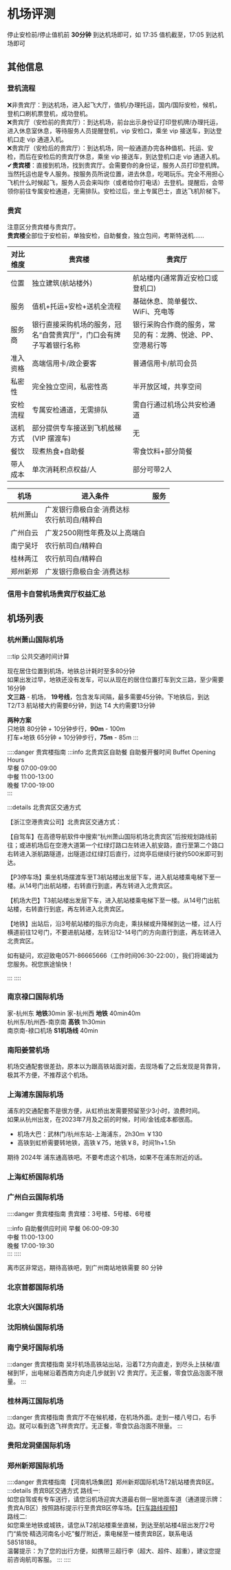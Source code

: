 # 机场评测

停止安检前/停止值机前 **30分钟** 到达机场即可，如 17:35 值机截至，17:05 到达机场即可

## 其他信息

### 登机流程

❌非贵宾厅：到达机场，进入起飞大厅，值机/办理托运，国内/国际安检，候机，登机口刷机票登机，成功登机。  
❌贵宾厅（安检前的贵宾厅）：到达机场，前台出示身份证打印登机牌/办理托运，进入休息室休息，等待服务人员提醒登机，vip 安检口，乘坐 vip 接送车，到达登机口走 vip 通道入机。  
❌贵宾厅（安检后的贵宾厅）：到达机场，同一般通道办完各种值机、托运、安检，而后在安检后的贵宾厅休息，乘坐 vip 接送车，到达登机口走 vip 通道入机。  
✔**贵宾楼**：直接到机场，找到贵宾厅。会需要你的身份证，服务人员打印登机牌。当然托运也是专人服务。按服务员所说位置，进去休息，吃喝玩乐。完全不用担心飞机什么时候起飞，服务人员会来叫你（或者给你打电话）去登机。提醒后，会带领你前往专属安检通道，无需排队。安检过后，坐上专属巴士，直达飞机阶梯下。  

### 贵宾

注意区分贵宾楼与贵宾厅。  
**贵宾楼**全部位于安检前，单独安检，自助餐食，独立包间，考斯特送机……

|对比维度|贵宾楼|贵宾厅|
|---|---|---|
|位置|独立建筑(航站楼外)|航站楼内(通常靠近安检口或登机口)|
|服务|值机+托运+安检+送机全流程|基础休息、简单餐饮、WiFi、充电等|
|服务商|银行直接采购机场的服务，冠名“自营贵宾厅”，门口会有牌子写着银行名称|银行采购合作商的服务，常见的有：龙腾、悦途、PP、空港易行等|
|准入资格|高端信用卡/政企要客|普通信用卡/航司会员|
|私密性|完全独立空间，私密性高|半开放区域，共享空间|
|安检流程|专属安检通道，无需排队|需自行通过机场公共安检通道|
|送机方式|部分提供专车接送到飞机舷梯(VIP 摆渡车)|无|
|餐饮|现煮热食+自助餐|零食饮料+部分简餐|
|带人成本|单次消耗积点权益/人|部分可带2人|

|机场|进入条件|服务|
|---|---|---|
|杭州萧山|广发银行鼎极白金·消费达标<br/>农行航司白/精粹白||
|广州白云|广发2500刚性年费及以上高端白||
|南宁吴圩|农行航司白/精粹白||
|桂林两江|农行航司白/精粹白||
|郑州新郑|广发银行鼎极白金·消费达标||

### 信用卡自营机场贵宾厅权益汇总

<AirportBankVIP />

## 机场列表

<AirportAMap />

<script setup>
import AirportAMap from '../.vitepress/components/trip/AirportAMap.vue';
import AirportBankVIP from '../.vitepress/components/trip/AirportBankVIP.vue';
</script>

### 杭州萧山国际机场

:::tip 公共交通时间计算

现在居住位置到机场，地铁总计耗时至多80分钟  
如果出发过早，地铁还没有发车，可以从现在的居住位置打车到文三路，至少需要16分钟  
**文三路** - 机场， **19号线**，包含发车间隔，最多需要45分钟。下地铁后，到达 T2/T3 航站楼大约需要6分钟，到达 T4 大约需要13分钟  

**两种方案**  
只地铁 80分钟 + 10分钟步行，**90m** - 100m  
打车+地铁 65分钟 + 10分钟步行，**75m** - 85m
:::

::::danger 贵宾楼指南
:::info 北贵宾区自助餐
自助餐开餐时间 Buffet Opening Hours  
早餐 07:00-09:00  
中餐 11:00-13:00  
晚餐 17:00-19:00  
:::

:::details 北贵宾区交通方式

【浙江空港贵宾公司】北贵宾区交通方式：

【自驾车】在高德导航软件中搜索“杭州萧山国际机场北贵宾区”后按规划路线前往；或进机场后在空港大道第一个红绿灯路口左转进入航安路，直行至第二个路口右转进入浙航路隧道，出隧道过红绿灯后直行，过岗亭后继续行驶约500米即可到达。

【P3停车场】乘坐机场摆渡车至T3航站楼出发层下车，进入航站楼乘电梯下至一楼。从14号门出航站楼，右转直行到底，再左转进入北贵宾区。

【机场大巴】T3航站楼出发层下车，进入航站楼乘电梯下至一楼。从14号门出航站楼，右转直行到底，再左转进入北贵宾区。

【地铁】出站后，沿3号航站楼的指示方向走，乘扶梯或升降梯到达一楼，过人行横道前往12号门，不要进航站楼，左转沿12-14号门的方向直行到底，再左转进入北贵宾区。

如有疑问，欢迎致电0571-86665666（工作时间06:30-22:00），我们将竭诚为您服务。祝您旅途愉快！

:::
::::

### 南京禄口国际机场

家-杭州东 **地铁**<Badge type="tip">30min</Badge> 家-杭州西 **地铁** <Badge type="tip">40min</Badge>40m  
杭州东/杭州西-南京南 **高铁** <Badge type="tip">1h30min</Badge>  
南京南-禄口机场 **S1机场线** <Badge type="tip">40min</Badge>

### 南阳姜营机场

机场交通配套很差劲，原本以为跟高铁站面对面，去现场看了之后发现是背靠背，极其不方便，不推荐这个机场。

### 上海浦东国际机场

浦东的交通配套不是很方便，从虹桥出发需要预留至少3小时，浪费时间。  
如果从杭州出发，在2023年7月及之前的时候，时间/金钱成本都很高。

- 机场大巴：武林门/杭州东站-上海浦东，2h30m ￥130
- 高铁到虹桥需要转地铁，高铁￥75，地铁￥8，时间1h+1.5h

期待 2024年 浦东通高铁吧。不要考虑这个机场，如果不在浦东附近的话。

### 上海虹桥国际机场

### 广州白云国际机场

::::danger 贵宾楼指南
贵宾楼：3号楼、5号楼、6号楼

:::info 自助餐供应时间
早餐 06:00-09:30  
中餐 11:00-13:00  
晚餐 17:00-19:30  
:::
::::

离市区非常远，期待高铁吧，到广州南站地铁需要 80 分钟

### 北京首都国际机场

### 北京大兴国际机场

### 沈阳桃仙国际机场

### 南宁吴圩国际机场

:::danger 贵宾楼指南
吴圩机场高铁站出站，沿着T2方向直走，到尽头上扶梯/直梯到1F，出电梯沿着西南方向走几步就到 V2 贵宾厅。无正餐，零食饮品泡面不限量。
:::

### 桂林两江国际机场

:::danger 贵宾楼指南
贵宾厅不在候机楼，在机场外面。走到一楼八号口，右手边。就可以看到逸飞祥贵宾厅。无正餐，零食饮品泡面不限量。
:::

### 贵阳龙洞堡国际机场

### 郑州新郑国际机场

::::danger 贵宾楼指南
【河南机场集团】郑州新郑国际机场T2航站楼贵宾B区。  
:::details 贵宾B区交通方式
路线一:  
如您自驾或有专车送行，请您沿机场迎宾大道最右侧一层地面车道（通道提示牌：贵宾A/B区）按照路标提示行至贵宾B区停车场。【[行车路线视频](https://m.iqiyi.com/v_sap8mip98w.html)】  
路线二:  
如您乘坐地铁或城铁，请您从T2航站楼乘坐直梯，到达至航站楼4层出发厅2号门“紫悦·精选河南名小吃”餐厅附近，乘电梯至一楼贵宾B区，联系电话58518188。  
温馨提示：为了您的出行方便，如携带三超行李（超大、超件、超重），建议您提前咨询航司客服。
:::
::::
